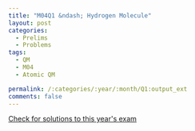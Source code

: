 ```yaml
---
title: "M04Q1 &ndash; Hydrogen Molecule"
layout: post
categories:
  - Prelims
  - Problems
tags:
  - QM
  - M04
  - Atomic QM

permalink: /:categories/:year/:month/Q1:output_ext
comments: false
---
```

<object data="2004M1Q.pdf" type="application/pdf" width="100%" height="500"></object>
<div class="message"><a href='https://princetonprelim.com/prelim/13/'>Check for solutions to this year's exam</a></div>